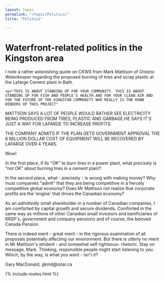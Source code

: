 ```yaml
---
layout: topic
permalink: "/topic/Politics/"
title: "Politics"

---
```


<h1>Waterfront-related politics in the Kingston area</h1>

<div class="item">

I note a rather astonishing quote on CKWS from Mark Mattison of <i> Ontario Waterkeeper</i> regarding the proposed burning of tires and scrap plastic at the Lafarge Cement plant in Bath.

    <p>"THIS IS ABOUT STANDING UP FOR YOUR COMMUNITY. THIS IS ABOUT STANDING UP FOR FISH AND PEOPLE'S HEALTH AND FOR YOUR CLEAN AIR AND FOR THE FUTURE OF THE KINGSTON COMMUNITY WHO REALLY IS THE DOWN WINDERS OF THIS PROJECT"

   MATTSON SAYS A LOT OF PEOPLE WOULD RATHER SEE ELECTRICITY BEING PRODUCED FROM TIRES, PLASTIC AND
GARBAGE.HE SAYS IT'S JUST A WAY FOR LAFARGE TO INCREASE PROFITS.

THE COMPANY ADMITS IF THE PLAN GETS GOVERNMENT APPROVAL THE 8 MILLION DOLLAR COST OF EQUIPMENT WILL BE RECOVERED BY LAFARGE OVER 4 YEARS.

<p>Wow!

<p>In the first place, if its "OK" to burn tires in a power plant, what precisely is "not OK" about burning tires in a cement plant?

<p> In the second place, what - precisely -  is wrong with making money? Why must companies "admit" that they are being competitive in a fiercely competitive global economy? Does Mr Mattison not realize that corporate profits are the 'engine' that drives the Canadian economy?

<p>As  an <i>admittedly</i> small shareholder in a number of Canadian companies, I am comforted by capital growth and secure dividends. Comforted in the same way as millions of other Canadian small investors and benificiaries of RRSP's, government and company pensions and of course, the beloved Canada Pension.

<p>There is indeed merit - great merit -  in the rigorous examination of all proposals potentially affecting our environment. But there is utterly no merit in Mr Mattison's strident - and somewhat self righteous- rhetoric. Stay on message, Mark. Thinking, responsible people might start listening to you. Which, by the way, is what you want - isn't it?

<p>Gary MacDonald, gkmd@istar.ca

</div>

{% include routes.html %}
